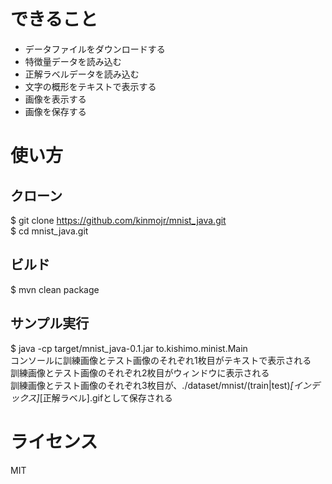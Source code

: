 # できること
- データファイルをダウンロードする
- 特徴量データを読み込む
- 正解ラベルデータを読み込む
- 文字の概形をテキストで表示する
- 画像を表示する
- 画像を保存する

# 使い方
## クローン
$ git clone https://github.com/kinmojr/mnist_java.git  
$ cd mnist_java.git  

## ビルド
$ mvn clean package  

## サンプル実行
$ java -cp target/mnist_java-0.1.jar to.kishimo.minist.Main  
コンソールに訓練画像とテスト画像のそれぞれ1枚目がテキストで表示される  
訓練画像とテスト画像のそれぞれ2枚目がウィンドウに表示される  
訓練画像とテスト画像のそれぞれ3枚目が、./dataset/mnist/(train|test)_[インデックス]_[正解ラベル].gifとして保存される  

# ライセンス
MIT

